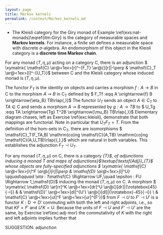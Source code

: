 ```yaml
---
layout: page
title: Markov kernels
permalink: /context/Markov_kernels.md
---
```

-  The Kleisli category for the Giry monad of Example \ref{exs:nat-monads}\eqref{itm:Giry} is the category of measurable spaces and **Markov kernels**. For instance, a finite set defines a measurable space with discrete $\sigma$-algebra. An endomorphism of this object in the Kleisli category is a **discrete time Markov chain**.



 For any  monad $(T,\eta,\mu)$ acting on a category $\mathsf{C}$, there is an adjunction
$ \xymatrix{ \mathsf{C} \ar@<1ex>[r]^-{F_T} \ar@{}[r]|-\perp & \mathsf{C}_T \ar@<1ex>[l]^-{U_T}}$ between $\mathsf{C}$ and the Kleisli category whose induced monad is $(T,\eta,\mu)$.


The functor $F_T$ is the identity on objects and carries a morphism $f : A \to B$ in $\mathsf{C}$ to the morphism $A \rightsquigarrow B$ in $\mathsf{C}_T$ defined by
$ F_Tf :eqq A \xrightarrow{f} B \xrightarrow{\eta_B} TB\rlap{,}}$ The functor $U_T$ sends an object $A \in \mathsf{C}_T$ to $TA \in \mathsf{C}$ and sends a morphism $A \rightsquigarrow B$ represented by $g : A \to TB$ to
$ U_Tg :eqq TA \xrightarrow{Tg} T^2B \xrightarrow{\mu_B} TB\rlap{,}}$
Elementary diagram chases, left as Exercise \ref{exc:kleisli}, demonstrate that both mappings are functorial.  Note in particular that $U_T F_T = T$. From the definition of the hom-sets in $\mathsf{C}_T$, there are isomorphisms
$ \mathsf{C}_T(F_TA,B) \mathrm{co}ng \mathsf{C}(A,TB) \mathrm{co}ng \mathsf{C}(A,U_TB)\rlap{{,},}$ which are natural in both variables. This establishes the adjunction $F_T \dashv U_T$.




For any monad $(T,\eta,\mu)$ on $\mathsf{C}$, there is a category _{T}$, of adjunctions inducing a monad $T$ and maps of adjunctions}$\textup{\textsf{Adj}}_{T}$ whose objects are fully-specified adjunctions
$ \xymatrix{ \mathsf{C} \ar@<1ex>[r]^F \ar@{}[r]|\perp & \mathsf{D} \ar@<1ex>[l]^U} \qquad\qquad \eta : 1_\mathsf{C} \Rightarrow UF,\quad \epsilon : FU \Rightarrow 1_\mathsf{D}$
inducing the monad $(T,\eta,\mu)$ on $\mathsf{C}$. A morphism
$ \xymatrix{ \mathsf{D} \ar[rr]^K \ar@<1ex>[dr]^U  \ar@{}[dr]|{\rotatebox{45}{$\dashv$}} & & \mathsf{D}' \ar@<1ex>[dl]^{U'} \ar@{}[dl]|{\rotatebox{-45}{$\dashv$}} \\ & \mathsf{C} \ar@<1ex>[ul]^F \ar@<1ex>[ur]^{F'}}$
from $F\dashv U$ to $F'\dashv U'$ is a functor $K : \mathsf{D} \to \mathsf{D}'$ commuting with both the left and right adjoints, i.e., so that $KF =F'$ and $U'K =U$. Because the units of $F \dashv U$ and $F' \dashv U'$ are the same, by Exercise \ref{exc:adj-mor} the commutativity of $K$ with the right and left adjoints implies further that


SUGGESTION: adjunction